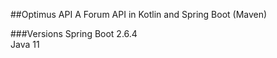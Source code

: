 ##Optimus API
A Forum API in Kotlin and Spring Boot (Maven)

###Versions
Spring Boot 2.6.4  
Java 11
